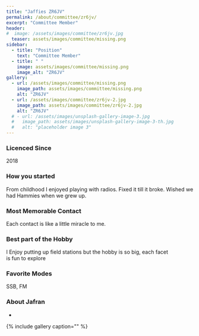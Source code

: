 ```yaml
---
title: "Jaffies ZR6JV"
permalink: /about/committee/zr6jv/
excerpt: "Committee Member"
header:
#  image: /assets/images/committee/zr6jv.jpg
  teaser: assets/images/committee/missing.png
sidebar:
  - title: "Position"
    text: "Committee Member"
  - title: " "
    image: assets/images/committee/missing.png
    image_alt: "ZR6JV"
gallery:
  - url: /assets/images/committee/missing.png
    image_path: assets/images/committee/missing.png
    alt: "ZR6JV"
  - url: /assets/images/committee/zr6jv-2.jpg
    image_path: assets/images/committee/zr6jv-2.jpg
    alt: "ZR6JV"
  # - url: /assets/images/unsplash-gallery-image-3.jpg
  #   image_path: assets/images/unsplash-gallery-image-3-th.jpg
  #   alt: "placeholder image 3"
---
```


### Licenced Since
2018 

### How you started
From childhood I enjoyed playing with radios. 
Fixed it till it broke. 
Wished we had Hammies when we grew up.


### Most Memorable Contact
Each contact is like a little miracle to me.


### Best part of the Hobby
I Enjoy putting up field stations but the hobby is so big, each facet  is fun to explore

### Favorite Modes
SSB, FM


### About Jafran 
-


{% include gallery caption="" %}
